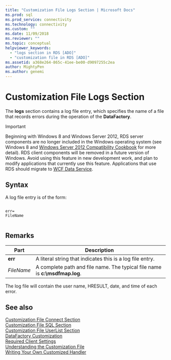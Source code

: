 ```yaml
---
title: "Customization File Logs Section | Microsoft Docs"
ms.prod: sql
ms.prod_service: connectivity
ms.technology: connectivity
ms.custom: ""
ms.date: 11/09/2018
ms.reviewer: ""
ms.topic: conceptual
helpviewer_keywords: 
  - "logs section in RDS [ADO]"
  - "customization file in RDS [ADO]"
ms.assetid: a368e264-865c-41ee-be00-d9097255c2ea
author: MightyPen
ms.author: genemi
---
```

# Customization File Logs Section
The **logs** section contains a log file entry, which specifies the name of a file that records errors during the operation of the **DataFactory**.  
  
> [!IMPORTANT]
>  Beginning with Windows 8 and Windows Server 2012, RDS server components are no longer included in the Windows operating system (see Windows 8 and [Windows Server 2012 Compatibility Cookbook](https://www.microsoft.com/download/details.aspx?id=27416) for more detail). RDS client components will be removed in a future version of Windows. Avoid using this feature in new development work, and plan to modify applications that currently use this feature. Applications that use RDS should migrate to [WCF Data Service](https://go.microsoft.com/fwlink/?LinkId=199565).  
  
## Syntax  
 A log file entry is of the form:  
  
```console
  
err=  
FileName  
  
```  
  
## Remarks  
  
|Part|Description|  
|----------|-----------------|  
|**err**|A literal string that indicates this is a log file entry.|  
|*FileName*|A complete path and file name. The typical file name is **c:\msdfmap.log**.|  
  
 The log file will contain the user name, HRESULT, date, and time of each error.  
  
## See also  
 [Customization File Connect Section](../../../ado/guide/remote-data-service/customization-file-connect-section.md)   
 [Customization File SQL Section](../../../ado/guide/remote-data-service/customization-file-sql-section.md)   
 [Customization File UserList Section](../../../ado/guide/remote-data-service/customization-file-userlist-section.md)   
 [DataFactory Customization](../../../ado/guide/remote-data-service/datafactory-customization.md)   
 [Required Client Settings](../../../ado/guide/remote-data-service/required-client-settings.md)   
 [Understanding the Customization File](../../../ado/guide/remote-data-service/understanding-the-customization-file.md)   
 [Writing Your Own Customized Handler](../../../ado/guide/remote-data-service/writing-your-own-customized-handler.md)


